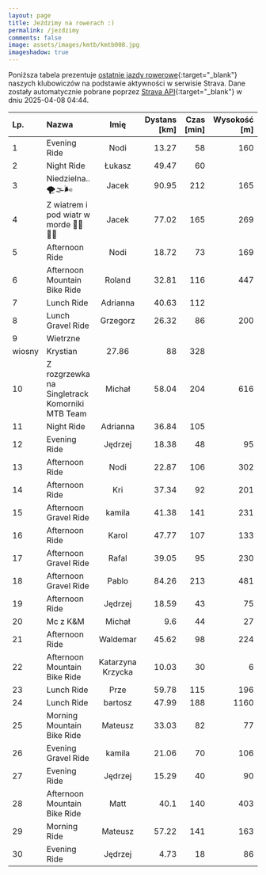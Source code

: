 ```yaml
---
layout: page
title: Jeździmy na rowerach :)
permalink: /jezdzimy
comments: false
image: assets/images/kmtb/kmtb008.jpg
imageshadow: true
---
```


Poniższa tabela prezentuje [ostatnie jazdy rowerowe](https://www.strava.com/clubs/336381){:target="_blank"} naszych klubowiczów na podstawie aktywności w serwisie Strava. Dane zostały automatycznie pobrane poprzez [Strava API](https://developers.strava.com/docs/reference/#api-Clubs-getClubActivitiesById){:target="_blank"} w dniu 2025-04-08 04:44.

Lp. | Nazwa | Imię | Dystans [km] | Czas [min] | Wysokość [m]
:--- | :--- | :---: | ---: | ---: | ---:
1|Evening Ride|Nodi|13.27|58|160
2|Night Ride|Łukasz|49.47|60|
3|Niedzielna..🌪🌫🌬|Jacek|90.95|212|165
4|Z wiatrem i pod wiatr w morde 🥵🏁🚴‍♂️|Jacek|77.02|165|269
5|Afternoon Ride|Nodi|18.72|73|169
6|Afternoon Mountain Bike Ride|Roland|32.81|116|447
7|Lunch Ride|Adrianna|40.63|112|
8|Lunch Gravel Ride|Grzegorz|26.32|86|200
9|Wietrzne 
 wiosny|Krystian|27.86|88|328
10|Z rozgrzewka na Singletrack Komorniki MTB Team|Michał|58.04|204|616
11|Night Ride|Adrianna|36.84|105|
12|Evening Ride|Jędrzej|18.38|48|95
13|Afternoon Ride|Nodi|22.87|106|302
14|Afternoon Ride|Kri|37.34|92|201
15|Afternoon Gravel Ride|kamila|41.38|141|231
16|Afternoon Ride|Karol|47.77|107|133
17|Afternoon Gravel Ride|Rafal|39.05|95|230
18|Afternoon Gravel Ride|Pablo|84.26|213|481
19|Afternoon Ride|Jędrzej|18.59|43|75
20|Mc z K&M|Michał|9.6|44|27
21|Afternoon Ride|Waldemar|45.62|98|224
22|Afternoon Mountain Bike Ride|Katarzyna Krzycka|10.03|30|6
23|Lunch Ride|Prze|59.78|115|196
24|Lunch Ride|bartosz|47.99|188|1160
25|Morning Mountain Bike Ride|Mateusz|33.03|82|77
26|Evening Gravel Ride|kamila|21.06|70|106
27|Evening Ride|Jędrzej|15.29|40|90
28|Afternoon Mountain Bike Ride|Matt|40.1|140|403
29|Morning Ride|Mateusz|57.22|141|163
30|Evening Ride|Jędrzej|4.73|18|86
